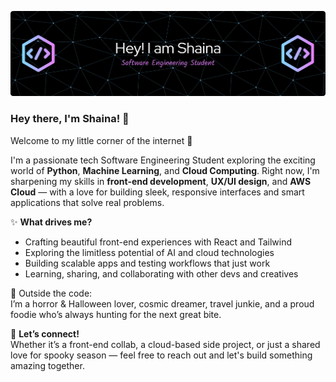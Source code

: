 ![Shaina Banner](./github-header-banner.png)


### Hey there, I'm Shaina! 👋  
Welcome to my little corner of the internet 🌌

I'm a passionate tech Software Engineering Student exploring the exciting world of **Python**, **Machine Learning**, and **Cloud Computing**. Right now, I'm sharpening my skills in **front-end development**, **UX/UI design**, and **AWS Cloud** — with a love for building sleek, responsive interfaces and smart applications that solve real problems.

✨ **What drives me?**  
- Crafting beautiful front-end experiences with React and Tailwind  
- Exploring the limitless potential of AI and cloud technologies  
- Building scalable apps and testing workflows that just work  
- Learning, sharing, and collaborating with other devs and creatives

🎃 Outside the code:  
I’m a horror & Halloween lover, cosmic dreamer, travel junkie, and a proud foodie who’s always hunting for the next great bite.

💬 **Let’s connect!**  
Whether it’s a front-end collab, a cloud-based side project, or just a shared love for spooky season — feel free to reach out and let's build something amazing together.

<!---
poisonivy91/poisonivy91 is a ✨ special ✨ repository because its `README.md` (this file) appears on your GitHub profile.
You can click the Preview link to take a look at your changes.
--->
